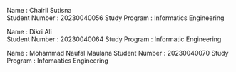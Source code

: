Name : Chairil Sutisna        
Student Number : 20230040056 
Study Program : Informatics Engineering

Name : Dikri Ali              
Student Number : 20230040064 
Study Program : Informatic Engineering

Name : Mohammad Naufal Maulana
Student Number : 20230040070
Study Program : Infomaatics Engineering
